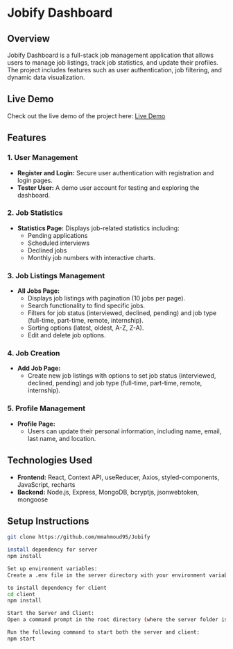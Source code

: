 # Jobify Dashboard

## Overview
Jobify Dashboard is a full-stack job management application that allows users to manage job listings, track job statistics, and update their profiles. The project includes features such as user authentication, job filtering, and dynamic data visualization.

## Live Demo

Check out the live demo of the project here:
[Live Demo](http://jobifymz.up.railway.app/)

## Features

### 1. User Management
- **Register and Login:** Secure user authentication with registration and login pages.
- **Tester User:** A demo user account for testing and exploring the dashboard.

### 2. Job Statistics
- **Statistics Page:** Displays job-related statistics including:
  - Pending applications
  - Scheduled interviews
  - Declined jobs
  - Monthly job numbers with interactive charts.

### 3. Job Listings Management
- **All Jobs Page:** 
  - Displays job listings with pagination (10 jobs per page).
  - Search functionality to find specific jobs.
  - Filters for job status (interviewed, declined, pending) and job type (full-time, part-time, remote, internship).
  - Sorting options (latest, oldest, A-Z, Z-A).
  - Edit and delete job options.

### 4. Job Creation
- **Add Job Page:** 
  - Create new job listings with options to set job status (interviewed, declined, pending) and job type (full-time, part-time, remote, internship).

### 5. Profile Management
- **Profile Page:** 
  - Users can update their personal information, including name, email, last name, and location.

## Technologies Used
- **Frontend:** React, Context API, useReducer, Axios, styled-components, JavaScript, recharts
- **Backend:** Node.js, Express, MongoDB, bcryptjs, jsonwebtoken, mongoose

## Setup Instructions
```bash
git clone https://github.com/mmahmoud95/Jobify

install dependency for server
npm install

Set up environment variables:
Create a .env file in the server directory with your environment variables (e.g., database connection, JWT secret).

to install dependency for client
cd client
npm install

Start the Server and Client:
Open a command prompt in the root directory (where the server folder is located).

Run the following command to start both the server and client:
npm start